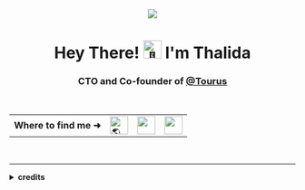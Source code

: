 <div align="center">
  <img src="https://livewindow-api.onrender.com/api/?units=imperial" />
</div>

<h1 align="center">
  Hey There! 
    <img src="https://fonts.gstatic.com/s/e/notoemoji/latest/1f44b_1f3fe/512.gif" alt="👋" width="32" height="32"> I'm Thalida
</h1>

<div align="center">
  <h3>
    CTO and Co-founder of <a href="https://tourus.io?source=github" target="_blank">@Tourus</a>
  </h3>
</div>

<br />

<table align="center" border="0">
  <tr>
    <td>
      <strong>Where to find me ➜</strong>
    </td>
    <td>
      <a href="https://thalida.com?source=github" target="_blank">
        <img src="https://fonts.gstatic.com/s/e/notoemoji/latest/1f30e/512.gif" alt="🌎" width="32" height="32" />
      </a>
    </td>
    <td>
      <a href="https://www.linkedin.com/in/thalida/" target="_blank">
        <img height="32" width="32" src="https://cdn.simpleicons.org/linkedin" />
      </a>
    </td>
    <td>
      <a href="https://dribbble.com/thalida" target="_blank">
        <img height="32" width="32" src="https://cdn.simpleicons.org/dribbble" />
      </a>
    </td>
  </tr>
</table>

<br />

-----

<details>
  <summary><strong>credits</strong></summary>
  
  * [Live Window API](https://github.com/thalida/live-window)
  * [Open Weather Map API](https://openweathermap.org/)
  * [Weather Icons](https://ui8.net/msakta/products/weather-animated-icons)
  * [Animated Emoji](https://googlefonts.github.io/noto-emoji-animation/)
</details>
